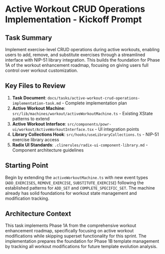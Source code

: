 # Active Workout CRUD Operations Implementation - Kickoff Prompt

## Task Summary
Implement exercise-level CRUD operations during active workouts, enabling users to add, remove, and substitute exercises through a streamlined interface with NIP-51 library integration. This builds the foundation for Phase 1A of the workout enhancement roadmap, focusing on giving users full control over workout customization.

## Key Files to Review
1. **Task Document**: `docs/tasks/active-workout-crud-operations-implementation-task.md` - Complete implementation plan
2. **Active Workout Machine**: `src/lib/machines/workout/activeWorkoutMachine.ts` - Existing XState patterns to extend
3. **Active Workout Interface**: `src/components/powr-ui/workout/ActiveWorkoutInterface.tsx` - UI integration points
4. **Library Collections Hook**: `src/hooks/useLibraryCollections.ts` - NIP-51 exercise library access
5. **Radix UI Standards**: `.clinerules/radix-ui-component-library.md` - Component architecture guidelines

## Starting Point
Begin by extending the `activeWorkoutMachine.ts` with new event types (`ADD_EXERCISES`, `REMOVE_EXERCISE`, `SUBSTITUTE_EXERCISE`) following the established patterns for `ADD_SET` and `COMPLETE_SPECIFIC_SET`. The machine already has solid foundations for workout state management and modification tracking.

## Architecture Context
This task implements Phase 1A from the comprehensive workout enhancement roadmap, specifically focusing on active workout modifications while skipping superset functionality for this sprint. The implementation prepares the foundation for Phase 1B template management by tracking all workout modifications for future template evolution analysis.
